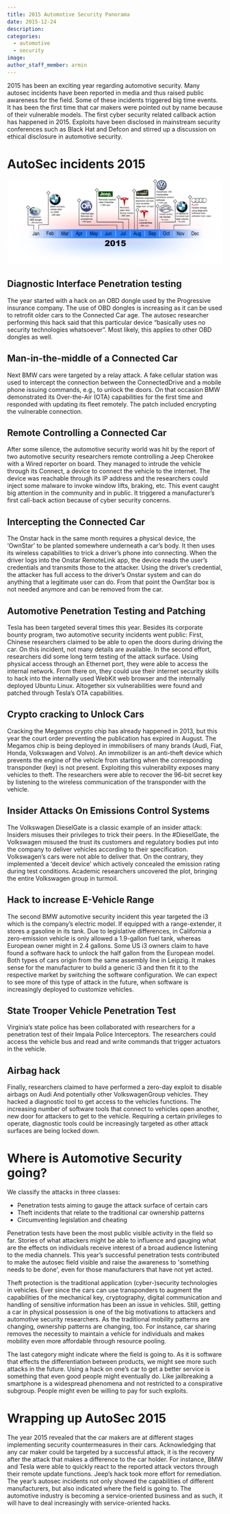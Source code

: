 ```yaml
---
title: 2015 Automotive Security Panorama
date: 2015-12-24
description:
categories: 
  - automotive 
  - security
image:
author_staff_member: armin
---
```


2015 has been an exciting year regarding automotive security. Many autosec incidents have been reported in media and thus raised public awareness for the field. Some of these incidents triggered big time events. It has been the first time that car makers were pointed out by name because of their vulnerable models. The first cyber security related callback action has happened in 2015. Exploits have been disclosed in mainstream security conferences such as Black Hat and Defcon and stirred up a discussion on ethical disclosure in automotive security.



# AutoSec incidents 2015

![Checkmate](/images/2015_autosec_events.png)

## Diagnostic Interface Penetration testing

The year started with a hack on an OBD dongle used by the Progressive insurance company. The use of OBD dongles is increasing as it can be used to retrofit older cars to the Connected Car age. The autosec researcher performing this hack said that this particular device “basically uses no security technologies whatsoever”. Most likely, this applies to other OBD dongles as well.

## Man-in-the-middle of a Connected Car

Next BMW cars were targeted by a  relay attack. A fake cellular station was used to intercept the connection between the ConnectedDrive and a mobile phone issuing commands, e.g., to unlock the doors. On that occasion BMW demonstrated its Over-the-Air (OTA) capabilities for the first time and responded with updating its fleet remotely. The patch included encrypting the vulnerable connection.

## Remote Controlling a Connected Car

After some silence, the automotive security world was hit by the report of two automotive security researchers remote controlling a Jeep Cherokee with a Wired reporter on board. They managed to intrude the vehicle through its Connect, a device to connect the vehicle to the internet. The device was reachable through its IP address and the researchers could inject some malware to invoke window lifts, braking, etc. This event caught big attention in the community and in public. It triggered a manufacturer’s first call-back action because of cyber security concerns.

## Intercepting the Connected Car

The Onstar hack in the same month requires a physical device, the ‘OwnStar’ to be planted somewhere underneath a car’s body. It then uses its wireless capabilities to trick a driver’s phone into connecting. When the driver logs into the Onstar RemoteLink app, the device reads the user’s credentials and transmits those to the attacker. Using the driver’s credential, the attacker has full access to the driver’s Onstar system and can do anything that a legitimate user can do. From that point the OwnStar box is not needed anymore and can be removed from the car.

## Automotive Penetration Testing and Patching

Tesla has been targeted several times this year. Besides its corporate bounty program, two automotive security incidents went public: First, Chinese researchers claimed to be able to open the doors during driving the car. On this incident, not many details are available. In the second effort, researchers did some long term testing of the attack surface. Using physical access through an Ethernet port, they were able to access the internal network. From there on, they could use their internet security skills to hack into the internally used WebKit web browser and the internally deployed Ubuntu Linux. Altogether six vulnerabilities were found and patched through Tesla’s OTA capabilities.

## Crypto cracking to Unlock Cars

Cracking the Megamos crypto chip has already happened in 2013, but this year the court order preventing the publication has expired in August. The Megamos chip is being deployed in immobilisers of many brands (Audi, Fiat, Honda, Volkswagen and Volvo). An immobilizer is an anti-theft device which prevents the engine of the vehicle from starting when the corresponding transponder (key) is not present. Exploiting this vulnerability exposes many vehicles to theft. The researchers were able to recover the 96-bit secret key by listening to the wireless communication of the transponder with the vehicle.

## Insider Attacks On Emissions Control Systems

The Volkswagen DieselGate is a classic example of an insider attack: Insiders misuses their privileges to trick their peers. In the #DieselGate, the Volkswagen misused the trust its customers and regulatory bodies put into the company to deliver vehicles according to their specification. Volkswagen’s cars were not able to deliver that. On the contrary, they implemented a ‘deceit device’ which actively concealed the emission rating during test conditions. Academic researchers uncovered the plot, bringing the entire Volkswagen group in turmoil.

## Hack to increase E-Vehicle Range

The second BMW automotive security incident this year targeted the i3 which is the company’s electric model. If equipped with a range-extender, it stores a gasoline in its tank. Due to legislative differences, in California a zero-emission vehicle is only allowed a 1.9-gallon fuel tank, whereas European owner might in 2.4 gallons. Some US i3 owners claim to have found a software hack to unlock the half gallon from the European model. Both types of cars origin from the same assembly line in Leipzig. It makes sense for the manufacturer to build a generic i3 and then fit it to the respective market by switching the software configuration. We can expect to see more of this type of attack in the future, when software is increasingly deployed to customize vehicles.

## State Trooper Vehicle Penetration Test

Virginia’s state police has been collaborated with researchers for a penetration test of their Impala Police Interceptors. The researchers could access the vehicle bus and read and write commands that trigger actuators in the vehicle.

## Airbag hack

Finally, researchers claimed to have performed a zero-day exploit to disable airbags on Audi And potentially other VolkswagenGroup vehicles. They hacked a diagnostic tool to get access to the vehicles functions. The increasing number of software tools that connect to vehicles open another, new door for attackers to get to the vehicle. Requiring a certain privileges to operate, diagnostic tools could be increasingly targeted as other attack surfaces are being locked down.

 

# Where is Automotive Security going?

We classify the attacks in three classes:

* Penetration tests aiming to gauge the attack surface of certain cars
* Theft incidents that relate to the traditional car ownership patterns
* Circumventing legislation and cheating

Penetration tests have been the most public visible activity in the field so far. Stories of what attackers might be able to influence and gauging what are the effects on individuals receive interest of a broad audience listening to the media channels. This year’s successful penetration tests contributed to make the autosec field visible and raise the awareness to 'something needs to be done', even for those manufacturers that have not yet acted.

Theft protection is the traditional application (cyber-)security technologies in vehicles. Ever since the cars can use transponders to augment the capabilities of the mechanical key, cryptography, digital communication and handling of sensitive information has been an issue in vehicles. Still, getting a car in physical possession is one of the big motivations to attackers and automotive security researchers. As the traditional mobility patterns are changing, ownership patterns are changing, too. For instance, car sharing removes the necessity to maintain a vehicle for individuals and makes mobility even more affordable through resource pooling.

The last category might indicate where the field is going to. As it is software that effects the differentiation between products, we might see more such attacks in the future. Using a hack on one’s car to get a better service is something that even good people might eventually do. Like jailbreaking a smartphone is a widespread phenomena and not restricted to a conspirative subgroup. People might even be willing to pay for such exploits.

# Wrapping up AutoSec 2015

The year 2015 revealed that the car makers are at different stages implementing security countermeasures in their cars. Acknowledging that any car maker could be targeted by a successful attack, it is the recovery after the attack that makes a difference to the car holder. For instance, BMW and Tesla were able to quickly react to the reported attack vectors through their remote update functions. Jeep’s hack took more effort for remediation. The year’s autosec incidents not only showed the capabilities of different manufacturers, but also indicated where the field is going to. The automotive industry is becoming a service-oriented business and as such, it will have to deal increasingly with service-oriented hacks.